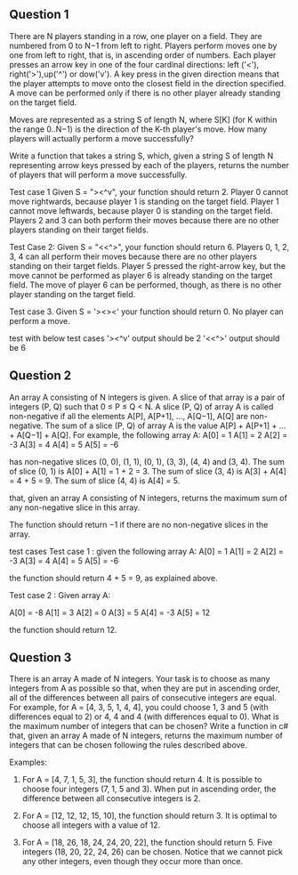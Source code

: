 Question 1
-------------

There are N players standing in a row, one player on a field. They are numbered from 0 to N−1 from left to right.
Players perform moves one by one from left to right, that is, in ascending order of numbers. Each player presses an arrow key in one of the four cardinal directions: left ('<'), right('>'),up('^') or dow('v'). A key press in the given direction means that the player attempts to move onto the closest field in the direction specified. A move can be performed only if there is no other player already standing on the target field.

Moves are represented as a string S of length N, where S[K] (for K within the range 0..N−1) is the direction of the K-th player's move. How many players will actually perform a move successfully?

Write a function that takes a string S, which, given a string S of length N representing arrow keys pressed by each of the players, returns the number of players that will perform a move successfully.

Test case 1
 Given S = "><^v", your function should return 2. Player 0 cannot move rightwards, because player 1 is standing on the target field. Player 1 cannot move leftwards, because player 0 is standing on the target field. Players 2 and 3 can both perform their moves because there are no other players standing on their target fields.

Test Case 2: Given S = "<<^<v>>", your function should return 6. Players 0, 1, 2, 3, 4 can all perform their moves because there are no other players standing on their target fields. Player 5 pressed the right-arrow key, but the move cannot be performed as player 6 is already standing on the target field. The move of player 6 can be performed, though, as there is no other player standing on the target field.

Test case 3. Given S = '><><'
   your function should return 0. No player can perform a move.

test with below test cases
 '><^v' output should be 2
'<<^<v>>' output should be 6	
  
Question 2
-----------
  An array A consisting of N integers is given. A slice	 of that array is a pair of integers (P, Q) such that 0 ≤ P ≤ Q < N. A slice (P, Q) of array A is called non-negative  if all the elements A[P], A[P+1], ..., A[Q−1], A[Q] are non-negative. The sum  of a slice (P, Q) of array A is the value A[P] + A[P+1] + ... + A[Q−1] + A[Q].
For example, the following array A:
A[0] =  1
  A[1] =  2
  A[2] = -3
  A[3] =  4
  A[4] =  5
  A[5] = -6

has non-negative slices (0, 0), (1, 1), (0, 1), (3, 3), (4, 4) and (3, 4).
 The sum of slice (0, 1) is A[0] + A[1] = 1 + 2 = 3.
 The sum of slice (3, 4) is A[3] + A[4] = 4 + 5 = 9.
 The sum of slice (4, 4) is A[4] = 5.


that, given an array A consisting of N integers, returns the maximum sum of any non-negative slice in this array.

 The function should return −1 if there are no non-negative slices in the array.


test cases
Test case 1 : given the following array A:
  A[0] =  1
  A[1] =  2
  A[2] = -3
  A[3] =  4
  A[4] =  5
  A[5] = -6

the function should return 4 + 5 = 9, as explained above. 


 Test case 2 : Given array A:

  A[0] = -8
  A[1] =  3
  A[2] =  0
  A[3] =  5
  A[4] = -3
  A[5] = 12

the function should return 12. 
                                                                                                                            
                                                                                                                            
 Question 3
 -----------
 There is an array A made of N integers. Your task is to choose as many integers from A as possible so that, when they are put in ascending order, all of the differences between all pairs of consecutive integers are equal.
For example, for A = [4, 3, 5, 1, 4, 4], you could choose 1, 3 and 5 (with differences equal to 2) or 4, 4 and 4 (with differences equal to 0).
What is the maximum number of integers that can be chosen?
Write a function in c# that, given an array A made of N integers, returns the maximum number of integers that can be chosen following the rules described above.

Examples:
1. For A = [4, 7, 1, 5, 3], the function should return 4. It is possible to choose four integers (7, 1, 5 and 3). When put in ascending order, the difference between all consecutive integers is 2.

2. For A = [12, 12, 12, 15, 10], the function should return 3. It is optimal to choose all integers with a value of 12.
3. For A = [18, 26, 18, 24, 24, 20, 22], the function should return 5. Five integers (18, 20, 22, 24, 26) can be chosen. Notice that we cannot pick any other integers, even though they occur more than once.
   
